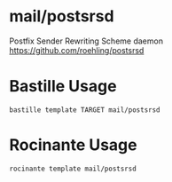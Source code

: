 # mail/postsrsd
Postfix Sender Rewriting Scheme daemon
https://github.com/roehling/postsrsd

# Bastille Usage
```shell
bastille template TARGET mail/postsrsd
```

# Rocinante Usage
```shell
rocinante template mail/postsrsd
```
